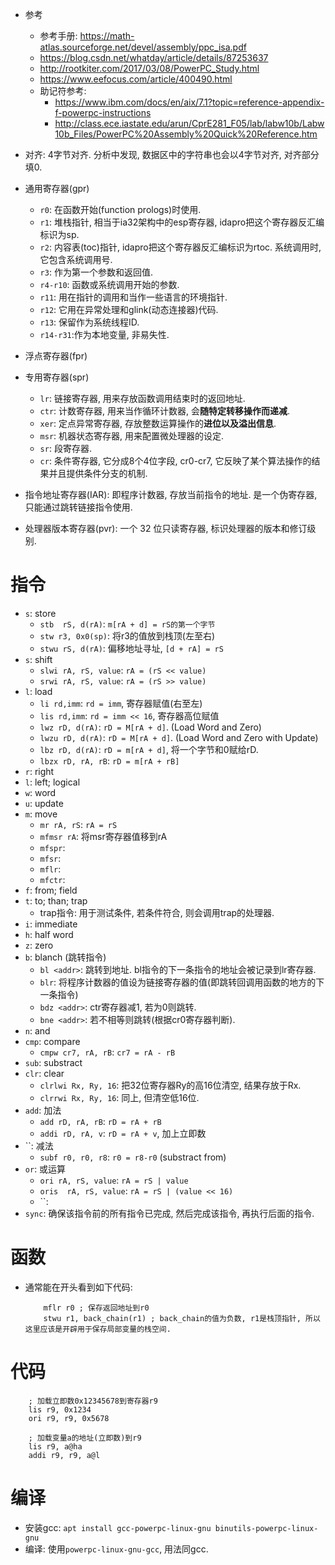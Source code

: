 * 参考
    * 参考手册: https://math-atlas.sourceforge.net/devel/assembly/ppc_isa.pdf
    * https://blog.csdn.net/whatday/article/details/87253637
    * http://rootkiter.com/2017/03/08/PowerPC_Study.html
    * https://www.eefocus.com/article/400490.html
    * 助记符参考:
        * https://www.ibm.com/docs/en/aix/7.1?topic=reference-appendix-f-powerpc-instructions
        * http://class.ece.iastate.edu/arun/CprE281_F05/lab/labw10b/Labw10b_Files/PowerPC%20Assembly%20Quick%20Reference.htm

* 对齐: 4字节对齐. 分析中发现, 数据区中的字符串也会以4字节对齐, 对齐部分填0. 

* 通用寄存器(gpr)
    * `r0`: 在函数开始(function prologs)时使用. 
    * `r1`: 堆栈指针, 相当于ia32架构中的esp寄存器, idapro把这个寄存器反汇编标识为sp. 
    * `r2`: 内容表(toc)指针, idapro把这个寄存器反汇编标识为rtoc. 系统调用时, 它包含系统调用号. 
    * `r3`: 作为第一个参数和返回值. 
    * `r4-r10`: 函数或系统调用开始的参数. 
    * `r11`: 用在指针的调用和当作一些语言的环境指针. 
    * `r12`: 它用在异常处理和glink(动态连接器)代码. 
    * `r13`: 保留作为系统线程ID. 
    * `r14-r31`:作为本地变量, 非易失性. 
* 浮点寄存器(fpr)
* 专用寄存器(spr)
    * `lr`: 链接寄存器, 用来存放函数调用结束时的返回地址. 
    * `ctr`: 计数寄存器, 用来当作循环计数器, 会**随特定转移操作而递减**. 
    * `xer`: 定点异常寄存器, 存放整数运算操作的**进位以及溢出信息**. 
    * `msr`: 机器状态寄存器, 用来配置微处理器的设定. 
    * `sr`: 段寄存器. 
    * `cr`: 条件寄存器, 它分成8个4位字段, cr0-cr7, 它反映了某个算法操作的结果并且提供条件分支的机制. 
* 指令地址寄存器(IAR): 即程序计数器, 存放当前指令的地址. 是一个伪寄存器, 只能通过跳转链接指令使用. 
* 处理器版本寄存器(pvr): 一个 32 位只读寄存器, 标识处理器的版本和修订级别. 

# 指令
* `s`: store
    * `stb  rS, d(rA)`: `m[rA + d] = rS的第一个字节`
    * `stw r3, 0x0(sp)`: 将r3的值放到栈顶(左至右)
    * `stwu rS, d(rA)`: 偏移地址寻址, `[d + rA] = rS`
* `s`: shift
    * `slwi rA, rS, value`: `rA = (rS << value)`
    * `srwi rA, rS, value`: `rA = (rS >> value)`
* `l`: load
    * `li rd,imm`: `rd = imm`, 寄存器赋值(右至左)
    * `lis rd,imm`: `rd = imm << 16`, 寄存器高位赋值
    * `lwz rD, d(rA)`: `rD = M[rA + d]`. (Load Word and Zero)
    * `lwzu rD, d(rA)`: `rD = M[rA + d]`. (Load Word and Zero with Update)
    * `lbz rD, d(rA)`: `rD = m[rA + d]`, 将一个字节和0赋给rD. 
    * `lbzx rD, rA, rB`: `rD = m[rA + rB]`
* `r`: right
* `l`: left; logical
* `w`: word
* `u`: update
* `m`: move
    * `mr rA, rS`: `rA = rS`
    * `mfmsr rA`: 将msr寄存器值移到rA
    * `mfspr`: 
    * `mfsr`: 
    * `mflr`: 
    * `mfctr`: 
* `f`: from; field
* `t`: to; than; trap
    * trap指令: 用于测试条件, 若条件符合, 则会调用trap的处理器. 
* `i`: immediate
* `h`: half word
* `z`: zero
* `b`: blanch (跳转指令)
    * `bl <addr>`: 跳转到地址. bl指令的下一条指令的地址会被记录到lr寄存器. 
    * `blr`: 将程序计数器的值设为链接寄存器的值(即跳转回调用函数的地方的下一条指令)
    * `bdz <addr>`: ctr寄存器减1, 若为0则跳转. 
    * `bne <addr>`: 若不相等则跳转(根据cr0寄存器判断). 
* `n`: and
* `cmp`: compare
    * `cmpw cr7, rA, rB`: `cr7 = rA - rB`
* `sub`: substract
* `clr`: clear
    * `clrlwi Rx, Ry, 16`: 把32位寄存器Ry的高16位清空, 结果存放于Rx. 
    * `clrrwi Rx, Ry, 16`: 同上, 但清空低16位. 
* `add`: 加法
    * `add rD, rA, rB`: `rD = rA + rB`
    * `addi rD, rA, v`: `rD = rA + v`, 加上立即数
* ``: 减法
    * `subf r0, r0, r8`: `r0 = r8-r0` (substract from)
* `or`: 或运算
    * `ori rA, rS, value`: `rA = rS | value`
    * `oris  rA, rS, value`: `rA = rS | (value << 16)`
    * ``: 
* `sync`: 确保该指令前的所有指令已完成, 然后完成该指令, 再执行后面的指令. 

# 函数
* 通常能在开头看到如下代码: 
    ```x86asm
        mflr r0 ; 保存返回地址到r0
        stwu r1, back_chain(r1) ; back_chain的值为负数, r1是栈顶指针, 所以这里应该是开辟用于保存局部变量的栈空间. 
    ```

# 代码
```x86asm
    ; 加载立即数0x12345678到寄存器r9
    lis r9, 0x1234
    ori r9, r9, 0x5678

    ; 加载变量a的地址(立即数)到r9
    lis r9, a@ha
    addi r9, r9, a@l
```

# 编译
* 安装gcc: `apt install gcc-powerpc-linux-gnu binutils-powerpc-linux-gnu`
* 编译: 使用`powerpc-linux-gnu-gcc`, 用法同gcc. 